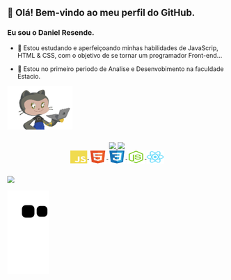 ## 👋 Olá! Bem-vindo ao meu perfil do GitHub.
### Eu sou o Daniel Resende.

- 🌱 Estou estudando e aperfeiçoando minhas habilidades de JavaScrip, HTML & CSS, com o objetivo de se tornar um programador Front-end...
  
- 📖 Estou no primeiro periodo de Analise e Desenvobimento na faculdade Estacio.

 
 <img align="center" alt="Daniel-CSS" height="100" width="150" src="./cat-removebg-preview.png">  
 
  ##
  
<div align="center">
  <a href="https://github.com/danielresende23">
  <img height="130em" src="https://github-readme-stats.vercel.app/api?username=danielresende23&show_icons=true&theme=radical&include_all_commits=true&count_private=true"/>
  <img height="130em" src="https://github-readme-stats.vercel.app/api/top-langs/?username=danielresende23&layout=compact&langs_count=7&theme=radical"/>
</div>
 
 
<div align= "center">
  <img align="center" alt="Daniel-Js" height="30" width="40" src="https://raw.githubusercontent.com/devicons/devicon/master/icons/javascript/javascript-plain.svg">
  <img align="center" alt="Daniel-HTML" height="30" width="40" src="https://raw.githubusercontent.com/devicons/devicon/master/icons/html5/html5-original.svg">
  <img align="center" alt="Daniel-CSS" height="30" width="40" src="https://raw.githubusercontent.com/devicons/devicon/master/icons/css3/css3-original.svg">
  <img align="center" alt="Daniel-CSS" height="30" width="40" src="https://raw.githubusercontent.com/devicons/devicon/master/icons/nodejs/nodejs-original.svg">
  <img align="center" alt="Daniel-CSS" height="30" width="40" src="https://raw.githubusercontent.com/devicons/devicon/master/icons/react/react-original.svg">
</div>
  
  ##
 
<div align="left"> 
  <a href="https://www.linkedin.com/in/daniel-resend/ "target="_blank"><img src="https://img.shields.io/badge/-LinkedIn-%230077B5?style=for-the-badge&logo=linkedin&logoColor=white" target="_blank"></a> 
 
</div>
  
![Snake animation](https://github.com/danielresende23/danielresende23/blob/output/github-contribution-grid-snake.svg)

